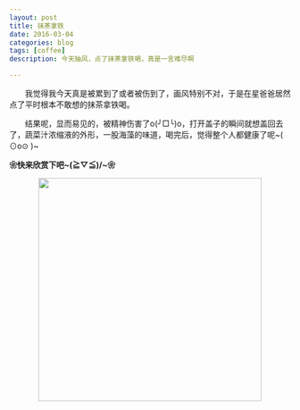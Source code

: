 ```yaml
---
layout: post
title: 抹茶拿铁
date: 2016-03-04
categories: blog
tags: [coffee]
description: 今天抽风，点了抹茶拿铁喝，真是一言难尽啊

---
```

&emsp;&emsp;我觉得我今天真是被累到了或者被伤到了，画风特别不对，于是在星爸爸居然点了平时根本不敢想的抹茶拿铁喝。

&emsp;&emsp;结果呢，显而易见的，被精神伤害了o(╯□╰)o，打开盖子的瞬间就想盖回去了，蔬菜汁浓缩液的外形，一股海藻的味道，喝完后，觉得整个人都健康了呢~( ⊙o⊙ )~

**❀快来欣赏下吧~\(≧▽≦)/~❀**

<center>
<img src="http://ww3.sinaimg.cn/large/624353fdjw1f1l5xjwauij20ku0rsn7b.jpg" height="400">